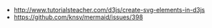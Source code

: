 - http://www.tutorialsteacher.com/d3js/create-svg-elements-in-d3js
- https://github.com/knsv/mermaid/issues/398
